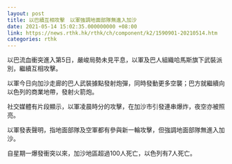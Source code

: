 ```yaml
---
layout: post
title: 以巴續互相攻擊　以軍強調地面部隊無進入加沙
date: 2021-05-14 15:02:35.000000000 +08:00
link: https://news.rthk.hk/rthk/ch/component/k2/1590901-20210514.htm
categories: rthk
---
```


以巴流血衝突進入第5日，嚴峻局勢未見平息，以軍及巴人組織哈馬斯旗下武裝派別，繼續互相攻擊。

以軍今日向加沙走廊的巴人武裝據點發射炮彈，同時發動更多空襲；巴方就繼續向以色列的商業地帶，發射火箭炮。

社交媒體有片段顯示，以軍凌晨時分的攻擊，在加沙市引發連串爆炸，夜空亦被照亮。

以軍發表聲明，指地面部隊及空軍都有參與新一輪攻擊，但強調地面部隊無進入加沙。

自星期一爆發衝突以來，加沙地區超過100人死亡，以色列有7人死亡。
